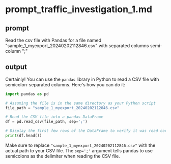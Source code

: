 # prompt_traffic_investigation_1.md


## prompt
Read the csv file with Pandas for a file named "sample_1_myexport_20240202112846.csv" with separated columns semi-column ";"

## output


Certainly! You can use the `pandas` library in Python to read a CSV file with semicolon-separated columns. Here's how you can do it:

```python
import pandas as pd

# Assuming the file is in the same directory as your Python script
file_path = "sample_1_myexport_20240202112846.csv"

# Read the CSV file into a pandas DataFrame
df = pd.read_csv(file_path, sep=';')

# Display the first few rows of the DataFrame to verify it was read correctly
print(df.head())
```

Make sure to replace `"sample_1_myexport_20240202112846.csv"` with the actual path to your CSV file. The `sep=';'` argument tells pandas to use semicolons as the delimiter when reading the CSV file.

